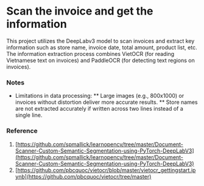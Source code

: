 # Scan the invoice and get the information
This project utilizes the DeepLabv3 model to scan invoices and extract key information such as store name, invoice date, total amount, product list, etc. The information extraction process combines VietOCR (for reading Vietnamese text on invoices) and PaddleOCR (for detecting text regions on invoices).

### Notes
* Limitations in data processing:
** Large images (e.g., 800x1000) or invoices without distortion deliver more accurate results.
** Store names are not extracted accurately if written across two lines instead of a single line.
### Reference
1. [https://github.com/spmallick/learnopencv/tree/master/Document-Scanner-Custom-Semantic-Segmentation-using-PyTorch-DeepLabV3](https://github.com/spmallick/learnopencv/tree/master/Document-Scanner-Custom-Semantic-Segmentation-using-PyTorch-DeepLabV3)
2. [https://github.com/pbcquoc/vietocr/blob/master/vietocr_gettingstart.ipynb](https://github.com/pbcquoc/vietocr/tree/master)
